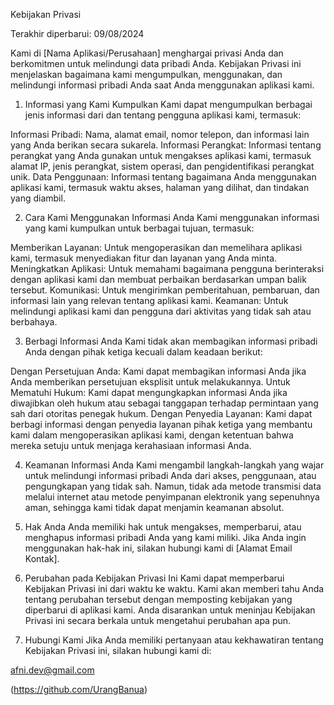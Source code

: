 Kebijakan Privasi

Terakhir diperbarui: 09/08/2024

Kami di [Nama Aplikasi/Perusahaan] menghargai privasi Anda dan berkomitmen untuk melindungi data pribadi Anda. Kebijakan Privasi ini menjelaskan bagaimana kami mengumpulkan, menggunakan, dan melindungi informasi pribadi Anda saat Anda menggunakan aplikasi kami.

1. Informasi yang Kami Kumpulkan
Kami dapat mengumpulkan berbagai jenis informasi dari dan tentang pengguna aplikasi kami, termasuk:

Informasi Pribadi: Nama, alamat email, nomor telepon, dan informasi lain yang Anda berikan secara sukarela.
Informasi Perangkat: Informasi tentang perangkat yang Anda gunakan untuk mengakses aplikasi kami, termasuk alamat IP, jenis perangkat, sistem operasi, dan pengidentifikasi perangkat unik.
Data Penggunaan: Informasi tentang bagaimana Anda menggunakan aplikasi kami, termasuk waktu akses, halaman yang dilihat, dan tindakan yang diambil.

2. Cara Kami Menggunakan Informasi Anda
Kami menggunakan informasi yang kami kumpulkan untuk berbagai tujuan, termasuk:

Memberikan Layanan: Untuk mengoperasikan dan memelihara aplikasi kami, termasuk menyediakan fitur dan layanan yang Anda minta.
Meningkatkan Aplikasi: Untuk memahami bagaimana pengguna berinteraksi dengan aplikasi kami dan membuat perbaikan berdasarkan umpan balik tersebut.
Komunikasi: Untuk mengirimkan pemberitahuan, pembaruan, dan informasi lain yang relevan tentang aplikasi kami.
Keamanan: Untuk melindungi aplikasi kami dan pengguna dari aktivitas yang tidak sah atau berbahaya.

3. Berbagi Informasi Anda
Kami tidak akan membagikan informasi pribadi Anda dengan pihak ketiga kecuali dalam keadaan berikut:

Dengan Persetujuan Anda: Kami dapat membagikan informasi Anda jika Anda memberikan persetujuan eksplisit untuk melakukannya.
Untuk Mematuhi Hukum: Kami dapat mengungkapkan informasi Anda jika diwajibkan oleh hukum atau sebagai tanggapan terhadap permintaan yang sah dari otoritas penegak hukum.
Dengan Penyedia Layanan: Kami dapat berbagi informasi dengan penyedia layanan pihak ketiga yang membantu kami dalam mengoperasikan aplikasi kami, dengan ketentuan bahwa mereka setuju untuk menjaga kerahasiaan informasi Anda.

4. Keamanan Informasi Anda
Kami mengambil langkah-langkah yang wajar untuk melindungi informasi pribadi Anda dari akses, penggunaan, atau pengungkapan yang tidak sah. Namun, tidak ada metode transmisi data melalui internet atau metode penyimpanan elektronik yang sepenuhnya aman, sehingga kami tidak dapat menjamin keamanan absolut.

5. Hak Anda
Anda memiliki hak untuk mengakses, memperbarui, atau menghapus informasi pribadi Anda yang kami miliki. Jika Anda ingin menggunakan hak-hak ini, silakan hubungi kami di [Alamat Email Kontak].

6. Perubahan pada Kebijakan Privasi Ini
Kami dapat memperbarui Kebijakan Privasi ini dari waktu ke waktu. Kami akan memberi tahu Anda tentang perubahan tersebut dengan memposting kebijakan yang diperbarui di aplikasi kami. Anda disarankan untuk meninjau Kebijakan Privasi ini secara berkala untuk mengetahui perubahan apa pun.

7. Hubungi Kami
Jika Anda memiliki pertanyaan atau kekhawatiran tentang Kebijakan Privasi ini, silakan hubungi kami di:

afni.dev@gmail.com

(https://github.com/UrangBanua)
